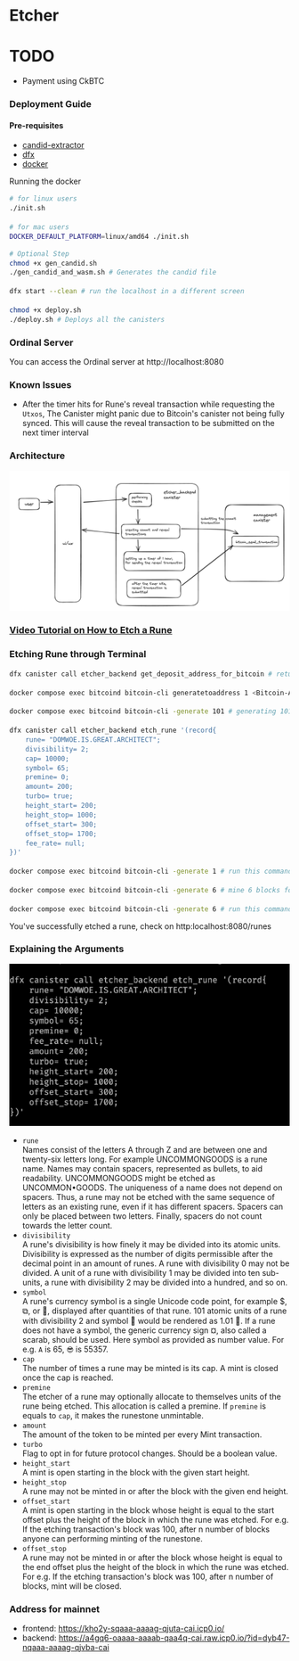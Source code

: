 # Etcher

# TODO
- Payment using CkBTC

### Deployment Guide

#### Pre-requisites
- [candid-extractor](https://github.com/dfinity/cdk-rs/tree/main/src/candid-extractor)
- [dfx](https://github.com/dfinity/sdk)
- [docker](https://www.docker.com)

Running the docker
```bash
# for linux users
./init.sh

# for mac users
DOCKER_DEFAULT_PLATFORM=linux/amd64 ./init.sh
```

```bash
# Optional Step
chmod +x gen_candid.sh
./gen_candid_and_wasm.sh # Generates the candid file

dfx start --clean # run the localhost in a different screen

chmod +x deploy.sh
./deploy.sh # Deploys all the canisters
```

### Ordinal Server
You can access the Ordinal server at http://localhost:8080

### Known Issues
- After the timer hits for Rune's reveal transaction while requesting the `Utxos`, The Canister might panic due to Bitcoin's canister not being fully synced. This will cause the reveal transaction to be submitted on the next timer interval

### Architecture

![Architecture](/docs/architecture.png)

### [Video Tutorial on How to Etch a Rune](https://www.youtube.com/watch?v=EbCmAyiYuJo)

### Etching Rune through Terminal

```bash
dfx canister call etcher_backend get_deposit_address_for_bitcoin # returns a bitcoin address

docker compose exec bitcoind bitcoin-cli generatetoaddress 1 <Bitcoin-Address>

docker compose exec bitcoind bitcoin-cli -generate 101 # generating 101 blocks due to coinbase 100 blocks maturity rule

dfx canister call etcher_backend etch_rune '(record{
    rune= "DOMWOE.IS.GREAT.ARCHITECT";
    divisibility= 2;
    cap= 10000;
    symbol= 65;
    premine= 0;
    amount= 200;
    turbo= true;
    height_start= 200;
    height_stop= 1000;
    offset_start= 300;
    offset_stop= 1700;
    fee_rate= null;
})'

docker compose exec bitcoind bitcoin-cli -generate 1 # run this command on another window

docker compose exec bitcoind bitcoin-cli -generate 6 # mine 6 blocks for reveal transaction

docker compose exec bitcoind bitcoin-cli -generate 6 # run this command after the reveal transaction is submitted
```
You've successfully etched a rune, check on http:localhost:8080/runes

### Explaining the Arguments

![EtchingArgs](docs/etching_arg.png)

- `rune`<br>
    Names consist of the letters A through Z and are between one and twenty-six letters long. For example UNCOMMONGOODS is a rune name. Names may contain spacers, represented as bullets, to aid readability. UNCOMMONGOODS might be etched as UNCOMMON•GOODS. The uniqueness of a name does not depend on spacers. Thus, a rune may not be etched with the same sequence of letters as an existing rune, even if it has different spacers. Spacers can only be placed between two letters. Finally, spacers do not count towards the letter count.
- `divisibility`<br>
    A rune's divisibility is how finely it may be divided into its atomic units. Divisibility is expressed as the number of digits permissible after the decimal point in an amount of runes. A rune with divisibility 0 may not be divided. A unit of a rune with divisibility 1 may be divided into ten sub-units, a rune with divisibility 2 may be divided into a hundred, and so on.
- `symbol`<br>
    A rune's currency symbol is a single Unicode code point, for example $, ⧉, or 🧿, displayed after quantities of that rune. 101 atomic units of a rune with divisibility 2 and symbol 🧿 would be rendered as 1.01 🧿. If a rune does not have a symbol, the generic currency sign ¤, also called a scarab, should be used. Here symbol as provided as number value. For e.g. `A` is 65, `😎` is 55357.
- `cap`<br>
    The number of times a rune may be minted is its cap. A mint is closed once the cap is reached.
- `premine`<br>
    The etcher of a rune may optionally allocate to themselves units of the rune being etched. This allocation is called a premine. If `premine` is equals to `cap`, it makes the runestone unmintable.
- `amount`<br>
    The amount of the token to be minted per every Mint transaction.
- `turbo`<br>
    Flag to opt in for future protocol changes. Should be a boolean value.
- `height_start`<br>
    A mint is open starting in the block with the given start height.    
- `height_stop`<br>
    A rune may not be minted in or after the block with the given end height.
- `offset_start`<br>
    A mint is open starting in the block whose height is equal to the start offset plus the height of the block in which the rune was etched. For e.g. If the etching transaction's block was 100, after n number of blocks anyone can performing minting of the runestone.
- `offset_stop`<br>
    A rune may not be minted in or after the block whose height is equal to the end offset plus the height of the block in which the rune was etched. For e.g. If the etching transaction's block was 100, after n number of blocks, mint will be closed.

### Address for mainnet

- frontend: https://kho2y-sqaaa-aaaag-qjuta-cai.icp0.io/
- backend: https://a4gq6-oaaaa-aaaab-qaa4q-cai.raw.icp0.io/?id=dyb47-nqaaa-aaaag-qjvba-cai
